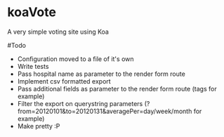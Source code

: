 koaVote
=======

A very simple voting site using Koa

#Todo
* Configuration moved to a file of it's own
* Write tests
* Pass hospital name as parameter to the render form route
* Implement csv formatted export
* Pass additional fields as parameter to the render form route (tags for example)
* Filter the export on querystring parameters (?from=20120101&to=20120131&averagePer=day/week/month for example)
* Make pretty :P
